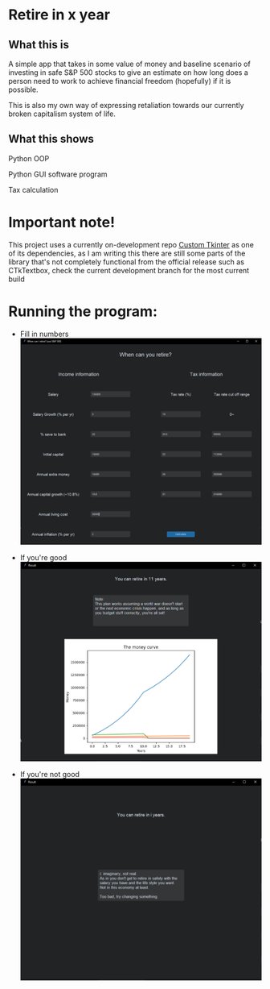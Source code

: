 # Retire in x year

## What this is
A simple app that takes in some value of money and baseline scenario of investing in safe S&P 500 stocks to give an estimate on how long does a person need to work to achieve financial freedom (hopefully) if it is possible.

This is also my own way of expressing retaliation towards our currently broken capitalism system of life.

## What this shows
Python OOP

Python GUI software program

Tax calculation

# Important note!
This project uses a currently on-development repo [Custom Tkinter](https://github.com/TomSchimansky/CustomTkinter) as one of its dependencies, as I am writing this there are still some parts of the library that's not completely functional from the official release such as CTkTextbox, check the current development branch for the most current build


# Running the program:
- Fill in numbers
![run](https://github.com/DharmaHS/retire_in_x_year/blob/main/documentation_image/ss_main_window.PNG)

- If you're good
![can retire](https://github.com/DharmaHS/retire_in_x_year/blob/main/documentation_image/ss_result_window_can.PNG)

- If you're not good
![cannot](https://github.com/DharmaHS/retire_in_x_year/blob/main/documentation_image/ss_result_window_cannot.PNG)
